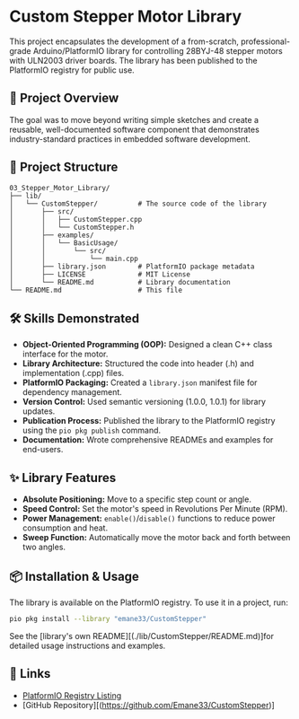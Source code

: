 # Custom Stepper Motor Library

This project encapsulates the development of a from-scratch, professional-grade Arduino/PlatformIO library for controlling 28BYJ-48 stepper motors with ULN2003 driver boards. The library has been published to the PlatformIO registry for public use.

## 🚀 Project Overview

The goal was to move beyond writing simple sketches and create a reusable, well-documented software component that demonstrates industry-standard practices in embedded software development.

## 📁 Project Structure

```
03_Stepper_Motor_Library/
├── lib/
│   └── CustomStepper/          # The source code of the library
│       ├── src/
│       │   ├── CustomStepper.cpp
│       │   └── CustomStepper.h
│       ├── examples/
│       │   └── BasicUsage/
│       │       └── src/
│       │           └── main.cpp
│       ├── library.json        # PlatformIO package metadata
│       ├── LICENSE             # MIT License
│       └── README.md           # Library documentation
└── README.md                   # This file
```

## 🛠️ Skills Demonstrated

- **Object-Oriented Programming (OOP):** Designed a clean C++ class interface for the motor.
- **Library Architecture:** Structured the code into header (.h) and implementation (.cpp) files.
- **PlatformIO Packaging:** Created a `library.json` manifest file for dependency management.
- **Version Control:** Used semantic versioning (1.0.0, 1.0.1) for library updates.
- **Publication Process:** Published the library to the PlatformIO registry using the `pio pkg publish` command.
- **Documentation:** Wrote comprehensive READMEs and examples for end-users.

## ✨ Library Features

- **Absolute Positioning:** Move to a specific step count or angle.
- **Speed Control:** Set the motor's speed in Revolutions Per Minute (RPM).
- **Power Management:** `enable()`/`disable()` functions to reduce power consumption and heat.
- **Sweep Function:** Automatically move the motor back and forth between two angles.

## 📦 Installation & Usage

The library is available on the PlatformIO registry. To use it in a project, run:

```bash
pio pkg install --library "emane33/CustomStepper"
```

See the [library's own README][(./lib/CustomStepper/README.md)]for detailed usage instructions and examples.

## 🔗 Links

- [PlatformIO Registry Listing](https://registry.platformio.org/libraries/emane33/CustomStepper)
- [GitHub Repository][(https://github.com/Emane33/CustomStepper)]
